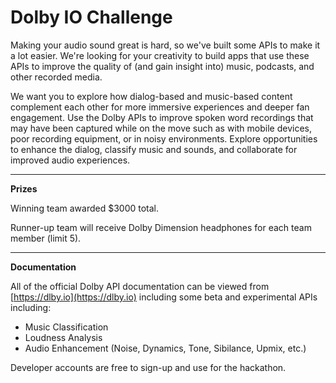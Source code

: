 # Dolby IO Challenge

Making your audio sound great is hard, so we've built some APIs to make it a lot easier.  We're looking for your creativity to build apps that use these APIs to improve the quality of \(and gain insight into\) music, podcasts, and other recorded media.  

We want you to explore how dialog-based and music-based content complement each other for more immersive experiences and deeper fan engagement.  Use the Dolby APIs to improve spoken word recordings that may have been captured while on the move such as with mobile devices, poor recording equipment, or in noisy environments. Explore opportunities to enhance the dialog, classify music and sounds, and collaborate for improved audio experiences.  
****

**Prizes**

Winning team awarded $3000 total.

Runner-up team will receive Dolby Dimension headphones for each team member \(limit 5\).  
****

**Documentation**

All of the official Dolby API documentation can be viewed from [https://dlby.io](https://dlby.io) including some beta and experimental APIs including:  


* Music Classification
* Loudness Analysis
* Audio Enhancement \(Noise, Dynamics, Tone, Sibilance, Upmix, etc.\)

Developer accounts are free to sign-up and use for the hackathon.  


